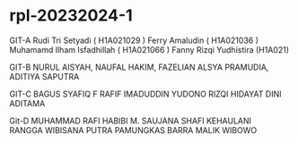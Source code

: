 ﻿# rpl-20232024-1

GIT-A
Rudi Tri Setyadi ( H1A021029 )
Ferry Amaludin ( H1A021036 )
Muhamamd Ilham Isfadhillah ( H1A021066 )
Fanny Rizqi Yudhistira (H1A021)

GIT-B
NURUL AISYAH, NAUFAL HAKIM, FAZELIAN ALSYA PRAMUDIA, ADITIYA SAPUTRA

GIT-C
BAGUS SYAFIQ F
RAFIF IMADUDDIN YUDONO
RIZQI HIDAYAT
DINI ADITAMA

Git-D
MUHAMMAD RAFI HABIBI
M. SAUJANA SHAFI KEHAULANI  
RANGGA WIBISANA PUTRA PAMUNGKAS
BARRA MALIK WIBOWO
